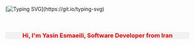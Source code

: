 [![Typing SVG](https://readme-typing-svg.demolab.com/?lines=Python+Developer;Backend+Developer;)](https://git.io/typing-svg)

<br>
<h3 align="center" style="color:Violet ;background: #f2f2f2; color: red;">
  Hi, I'm Yasin Esmaeili, Software Developer from Iran
</h3>



